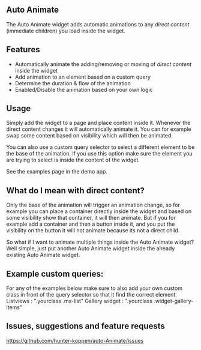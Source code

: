 ## Auto Animate

The Auto Animate widget adds automatic animations to any *direct content* (immediate children) you load inside the widget.

## Features

-   Automatically animate the adding/removing or moving of *direct content* inside the widget
-   Add animation to an element based on a custom query
-   Determine the duration & flow of the animation
-   Enabled/Disable the animation based on your own logic

## Usage

Simply add the widget to a page and place content inside it. Whenever the direct content changes it will automatically animate
it. You can for example swap some content based on visibility which will then be animated. 

You can also use a custom query selector to select a different element to be the base of the animation. If you use this option make sure the element you are trying to select is inside the content of the widget.

See the examples page in the demo app.

## What do I mean with direct content?

Only the base of the animation will trigger an animation change, so for example you can place a container directly inside the widget and based on some visibility show that container, it will then animate. But if you for example add a container and then a button inside it, and you put the visibility on the button it will not animate because its not a direct child.

So what if I want to animate multiple things inside the Auto Animate widget? Well simple, just put another Auto Animate widget inside the already existing Auto Animate widget.

## Example custom queries:
For any of the examples below make sure to also add your own custom class in front of the query selector so that it find the correct element.
Listviews       : ".yourclass .mx-list"
Gallery widget  : ".yourclass .widget-gallery-items"

## Issues, suggestions and feature requests
https://github.com/hunter-koppen/auto-Animate/issues
